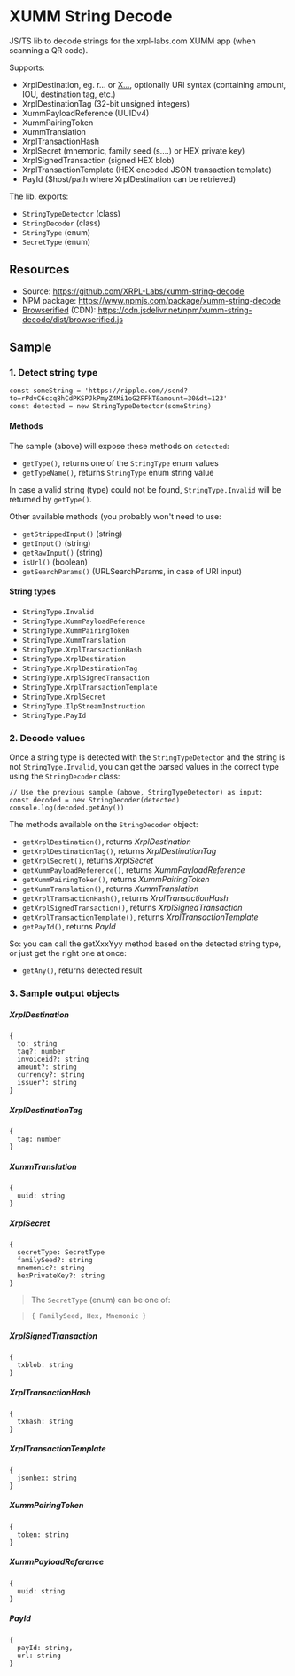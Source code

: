 # XUMM String Decode

JS/TS lib to decode strings for the xrpl-labs.com XUMM app (when scanning a QR code).

Supports:

  - XrplDestination, eg. r... or [X...](https://xrpaddress.info/), optionally URI syntax (containing amount, IOU, destination tag, etc.)
  - XrplDestinationTag (32-bit unsigned integers)
  - XummPayloadReference (UUIDv4)
  - XummPairingToken
  - XummTranslation
  - XrplTransactionHash
  - XrplSecret (mnemonic, family seed (s....) or HEX private key)
  - XrplSignedTransaction (signed HEX blob)
  - XrplTransactionTemplate (HEX encoded JSON transaction template)
  - PayId ($host/path where XrplDestination can be retrieved)

The lib. exports:

  - `StringTypeDetector` (class)
  - `StringDecoder` (class)
  - `StringType` (enum)
  - `SecretType` (enum)

## Resources

- Source: https://github.com/XRPL-Labs/xumm-string-decode
- NPM package: https://www.npmjs.com/package/xumm-string-decode
- [Browserified](https://jsfiddle.net/WietseWind/cj4xftg9) (CDN): https://cdn.jsdelivr.net/npm/xumm-string-decode/dist/browserified.js

## Sample

### 1. Detect string type

```
const someString = 'https://ripple.com//send?to=rPdvC6ccq8hCdPKSPJkPmyZ4Mi1oG2FFkT&amount=30&dt=123'
const detected = new StringTypeDetector(someString)
```

#### Methods

The sample (above) will expose these methods on `detected`:

  - `getType()`, returns one of the `StringType` enum values
  - `getTypeName()`, returns `StringType` enum string value

In case a valid string (type) could not be found, `StringType.Invalid` will be returned by `getType()`.

Other available methods (you probably won't need to use:

  - `getStrippedInput()` (string)
  - `getInput()` (string)
  - `getRawInput()` (string)
  - `isUrl()` (boolean)
  - `getSearchParams()` (URLSearchParams, in case of URI input)

#### String types

  - `StringType.Invalid`
  - `StringType.XummPayloadReference`
  - `StringType.XummPairingToken`
  - `StringType.XummTranslation`
  - `StringType.XrplTransactionHash`
  - `StringType.XrplDestination`
  - `StringType.XrplDestinationTag`
  - `StringType.XrplSignedTransaction`
  - `StringType.XrplTransactionTemplate`
  - `StringType.XrplSecret`
  - `StringType.IlpStreamInstruction`
  - `StringType.PayId`

### 2. Decode values

Once a string type is detected with the `StringTypeDetector` and the string is not `StringType.Invalid`, you can get the parsed values in the correct type using the `StringDecoder` class:

```
// Use the previous sample (above, StringTypeDetector) as input:
const decoded = new StringDecoder(detected)
console.log(decoded.getAny())
```

The methods available on the `StringDecoder` object:

  - `getXrplDestination()`, returns _XrplDestination_
  - `getXrplDestinationTag()`, returns _XrplDestinationTag_
  - `getXrplSecret()`, returns _XrplSecret_
  - `getXummPayloadReference()`, returns _XummPayloadReference_
  - `getXummPairingToken()`, returns _XummPairingToken_
  - `getXummTranslation()`, returns _XummTranslation_
  - `getXrplTransactionHash()`, returns _XrplTransactionHash_
  - `getXrplSignedTransaction()`, returns _XrplSignedTransaction_
  - `getXrplTransactionTemplate()`, returns _XrplTransactionTemplate_
  - `getPayId()`, returns _PayId_

So: you can call the getXxxYyy method based on the detected string type, or just get the right one at once:

  - `getAny()`, returns detected result


### 3. Sample output objects

##### XrplDestination

```
{
  to: string
  tag?: number
  invoiceid?: string
  amount?: string
  currency?: string
  issuer?: string
}
```

##### XrplDestinationTag

```
{
  tag: number
}
```

##### XummTranslation

```
{
  uuid: string
}
```

##### XrplSecret

```
{
  secretType: SecretType
  familySeed?: string
  mnemonic?: string
  hexPrivateKey?: string
}
```

> The `SecretType` (enum) can be one of:

> ```
> { FamilySeed, Hex, Mnemonic }
> ```

##### XrplSignedTransaction

```
{
  txblob: string
}
```

##### XrplTransactionHash

```
{
  txhash: string
}
```

##### XrplTransactionTemplate

```
{
  jsonhex: string
}
```

##### XummPairingToken

```
{
  token: string
}
```

##### XummPayloadReference

```
{
  uuid: string
}
```

##### PayId

```
{
  payId: string,
  url: string
}
```

